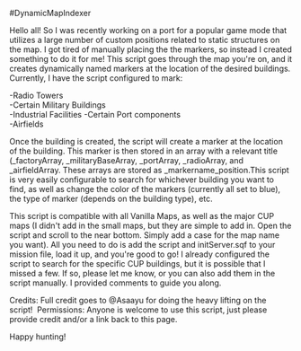 #DynamicMapIndexer

Hello all! So I was recently working on a port for a popular game mode that utilizes a large number of custom positions 
related to static structures on the map. I got tired of manually placing the the markers, so instead I created something
to do it for me! This script goes through the map you're on, and it creates dynamically named markers at the location of 
the desired buildings. Currently, I have the script configured to mark:  

-Radio Towers  
-Certain Military Buildings  
-Industrial Facilities 
-Certain Port components  
-Airfields    

Once the building is created, the script will create a marker at the location of the building. This marker is then stored 
in an array with a relevant title (_factoryArray, _militaryBaseArray, _portArray, _radioArray, and _airfieldArray. These 
arrays are stored as _markername_position.This script is very easily configurable to search for whichever building you want 
to find, as well as change the color of the markers (currently all set to blue), the type of marker (depends on the building type), 
etc.     

This script is compatible with all Vanilla Maps, as well as the major CUP maps (I didn't add in the small maps, but they are 
simple to add in. Open the script and scroll to the near bottom. Simply add a case for the map name you want). All you need to do 
is add the script and initServer.sqf to your mission file, load it up, and you're good to go! I already configured the script to search
for the specific CUP buildings, but it is possible that I missed a few. If so, please let me know, or you can also add them in the script 
manually. I provided comments to guide you along.         

Credits: Full credit goes to @Asaayu for doing the heavy lifting on the script!  
Permissions: Anyone is welcome to use this script, just please provide credit and/or a link back to this page.    

Happy hunting!

